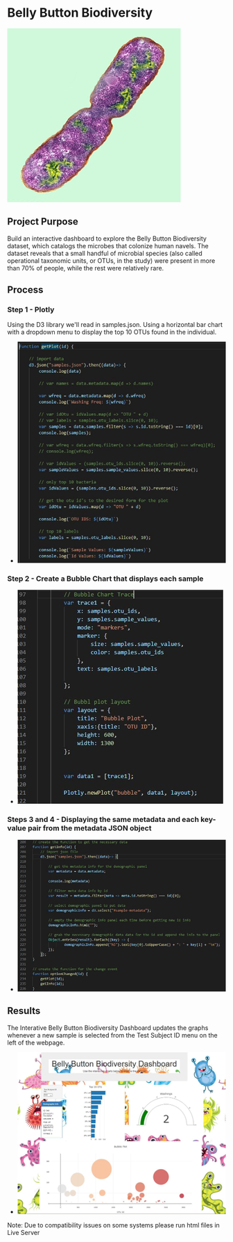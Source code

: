 # Belly Button Biodiversity 

![Screenshot](Instructions/Images/bacteria.jpg "Screenshot")

## Project Purpose

Build an interactive dashboard to explore the Belly Button Biodiversity dataset, which catalogs the microbes that colonize human navels.  The dataset reveals that a small handful of microbial species (also called operational taxonomic units, or OTUs, in the study) were present in more than 70% of people, while the rest were relatively rare.

## Process

### Step 1 - Plotly

Using the D3 library we'll read in samples.json.  Using a horizontal bar chart with a dropdown menu to display the top 10 OTUs found in the individual.
 - ![Screenshot](Instructions/Images/D3Code.JPG "Screenshot")

 ### Step 2 - Create a Bubble Chart that displays each sample
 - ![Screenshot](Instructions/Images/bubble.JPG "Screenshot")

### Steps 3 and 4 - Displaying the same metadata and each key-value pair from the metadata JSON object

- ![Screenshot](Instructions/Images/jsondata.JPG "Screenshot")

## Results
The Interative Belly Button Biodiversity Dashboard updates the graphs whenever a new sample is selected from the Test Subject ID menu on the left of the webpage.

- ![Screenshot](Instructions/Images/BellyButtonOTU.JPG "Screenshot")

Note: Due to compatibility issues on some systems please run html files in Live Server


